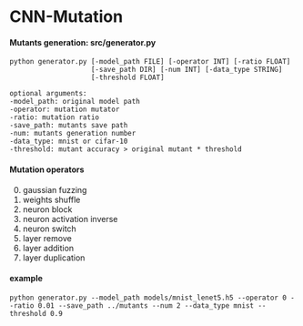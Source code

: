 # CNN-Mutation

#### Mutants generation: src/generator.py

```
python generator.py [-model_path FILE] [-operator INT] [-ratio FLOAT]
                    [-save_path DIR] [-num INT] [-data_type STRING]
                    [-threshold FLOAT]

optional arguments:
-model_path: original model path
-operator: mutation mutator
-ratio: mutation ratio
-save_path: mutants save path
-num: mutants generation number
-data_type: mnist or cifar-10
-threshold: mutant accuracy > original mutant * threshold
```

#### Mutation operators
0. gaussian fuzzing
1. weights shuffle
2. neuron block
3. neuron activation inverse
4. neuron switch
5. layer remove
6. layer addition
7. layer duplication

#### example
```
python generator.py --model_path models/mnist_lenet5.h5 --operator 0 --ratio 0.01 --save_path ../mutants --num 2 --data_type mnist --threshold 0.9
```
